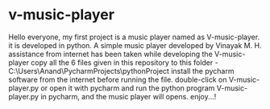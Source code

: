 # v-music-player
Hello everyone, my first project is a music player named as V-music-player. it is developed in python.
A simple music player developed by Vinayak M. H.
assistance from internet has been taken while developing the V-music-player
copy all the 6 files given in this repository to this folder - C:\Users\Anand\PycharmProjects\pythonProject
install the pycharm software from the internet before running the file.
double-click on V-music-player.py or open it with pycharm and run the python program V-music-player.py in pycharm, and the music player will opens.
enjoy...!
